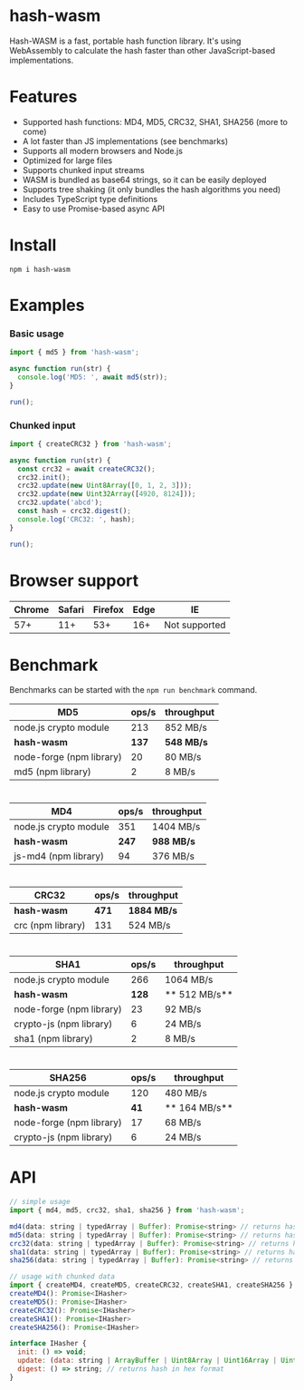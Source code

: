 # hash-wasm

Hash-WASM is a fast, portable hash function library.
It's using WebAssembly to calculate the hash faster than other JavaScript-based implementations.

Features
=======

- Supported hash functions: MD4, MD5, CRC32, SHA1, SHA256 (more to come)
- A lot faster than JS implementations (see benchmarks)
- Supports all modern browsers and Node.js
- Optimized for large files
- Supports chunked input streams
- WASM is bundled as base64 strings, so it can be easily deployed
- Supports tree shaking (it only bundles the hash algorithms you need)
- Includes TypeScript type definitions
- Easy to use Promise-based async API

Install
=======
```
npm i hash-wasm
```

Examples
=======

### Basic usage

```javascript
import { md5 } from 'hash-wasm';

async function run(str) {
  console.log('MD5: ', await md5(str));
}

run();
```

### Chunked input

```javascript
import { createCRC32 } from 'hash-wasm';

async function run(str) {
  const crc32 = await createCRC32();
  crc32.init();
  crc32.update(new Uint8Array([0, 1, 2, 3]));
  crc32.update(new Uint32Array([4920, 8124]));
  crc32.update('abcd');
  const hash = crc32.digest();
  console.log('CRC32: ', hash);
}

run();
```


Browser support
=====

Chrome | Safari | Firefox | Edge | IE
-------|--------|---------|------|--------------
57+    | 11+    | 53+     | 16+  | Not supported

Benchmark
=====

Benchmarks can be started with the `npm run benchmark` command.

MD5                      | ops/s   | throughput
-------------------------|---------|-------------
node.js crypto module    | 213     | 852 MB/s
**hash-wasm**            | **137** | **548 MB/s**
node-forge (npm library) | 20      | 80 MB/s
md5 (npm library)        | 2       | 8 MB/s

#

MD4                      | ops/s   | throughput
-------------------------|---------|-------------
node.js crypto module    | 351     | 1404 MB/s
**hash-wasm**            | **247** | **988 MB/s**
js-md4 (npm library)     | 94      | 376 MB/s

#

CRC32             | ops/s   | throughput
------------------|---------|--------------
**hash-wasm**     | **471** | **1884 MB/s**
crc (npm library) | 131     | 524 MB/s

#

SHA1                     | ops/s   | throughput
-------------------------|---------|-----------
node.js crypto module    | 266     | 1064 MB/s
**hash-wasm**            | **128** | ** 512 MB/s**
node-forge (npm library) | 23      | 92 MB/s
crypto-js (npm library)  | 6       | 24 MB/s
sha1 (npm library)       | 2       | 8 MB/s

#

SHA256                   | ops/s   | throughput
-------------------------|---------|-----------
node.js crypto module    | 120     | 480 MB/s
**hash-wasm**            | **41**  | ** 164 MB/s**
node-forge (npm library) | 17      | 68 MB/s
crypto-js (npm library)  | 6       | 24 MB/s

API
=====

```javascript
// simple usage
import { md4, md5, crc32, sha1, sha256 } from 'hash-wasm';

md4(data: string | typedArray | Buffer): Promise<string> // returns hash in hex format
md5(data: string | typedArray | Buffer): Promise<string> // returns hash in hex format
crc32(data: string | typedArray | Buffer): Promise<string> // returns hash in hex format
sha1(data: string | typedArray | Buffer): Promise<string> // returns hash in hex format
sha256(data: string | typedArray | Buffer): Promise<string> // returns hash in hex format

// usage with chunked data
import { createMD4, createMD5, createCRC32, createSHA1, createSHA256 } from 'hash-wasm';
createMD4(): Promise<IHasher>
createMD5(): Promise<IHasher>
createCRC32(): Promise<IHasher>
createSHA1(): Promise<IHasher>
createSHA256(): Promise<IHasher>

interface IHasher {
  init: () => void;
  update: (data: string | ArrayBuffer | Uint8Array | Uint16Array | Uint32Array | Buffer) => void;
  digest: () => string; // returns hash in hex format
}
```
